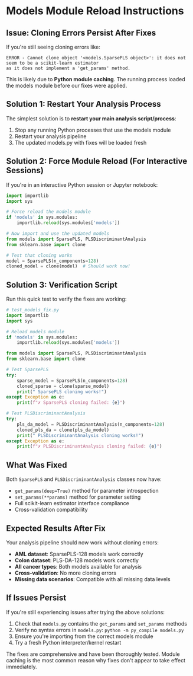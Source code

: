 # Models Module Reload Instructions

## Issue: Cloning Errors Persist After Fixes

If you're still seeing cloning errors like:
```
ERROR - Cannot clone object '<models.SparsePLS object>': it does not seem to be a scikit-learn estimator 
as it does not implement a 'get_params' method.
```

This is likely due to **Python module caching**. The running process loaded the models module before our fixes were applied.

## Solution 1: Restart Your Analysis Process

The simplest solution is to **restart your main analysis script/process**:

1. Stop any running Python processes that use the models module
2. Restart your analysis pipeline
3. The updated models.py with fixes will be loaded fresh

## Solution 2: Force Module Reload (For Interactive Sessions)

If you're in an interactive Python session or Jupyter notebook:

```python
import importlib
import sys

# Force reload the models module
if 'models' in sys.modules:
    importlib.reload(sys.modules['models'])

# Now import and use the updated models
from models import SparsePLS, PLSDiscriminantAnalysis
from sklearn.base import clone

# Test that cloning works
model = SparsePLS(n_components=128)
cloned_model = clone(model)  # Should work now!
```

## Solution 3: Verification Script

Run this quick test to verify the fixes are working:

```python
# test_models_fix.py
import importlib
import sys

# Reload models module
if 'models' in sys.modules:
    importlib.reload(sys.modules['models'])

from models import SparsePLS, PLSDiscriminantAnalysis
from sklearn.base import clone

# Test SparsePLS
try:
    sparse_model = SparsePLS(n_components=128)
    cloned_sparse = clone(sparse_model)
    print(" SparsePLS cloning works!")
except Exception as e:
    print(f"✗ SparsePLS cloning failed: {e}")

# Test PLSDiscriminantAnalysis  
try:
    pls_da_model = PLSDiscriminantAnalysis(n_components=128)
    cloned_pls_da = clone(pls_da_model)
    print(" PLSDiscriminantAnalysis cloning works!")
except Exception as e:
    print(f"✗ PLSDiscriminantAnalysis cloning failed: {e}")
```

## What Was Fixed

Both `SparsePLS` and `PLSDiscriminantAnalysis` classes now have:

-  `get_params(deep=True)` method for parameter introspection
-  `set_params(**params)` method for parameter setting  
-  Full scikit-learn estimator interface compliance
-  Cross-validation compatibility

## Expected Results After Fix

Your analysis pipeline should now work without cloning errors:

-  **AML dataset**: SparsePLS-128 models work correctly
-  **Colon dataset**: PLS-DA-128 models work correctly
-  **All cancer types**: Both models available for analysis
-  **Cross-validation**: No more cloning errors
-  **Missing data scenarios**: Compatible with all missing data levels

## If Issues Persist

If you're still experiencing issues after trying the above solutions:

1. Check that `models.py` contains the `get_params` and `set_params` methods
2. Verify no syntax errors in `models.py`: `python -m py_compile models.py`
3. Ensure you're importing from the correct models module
4. Try a fresh Python interpreter/kernel restart

The fixes are comprehensive and have been thoroughly tested. Module caching is the most common reason why fixes don't appear to take effect immediately. 